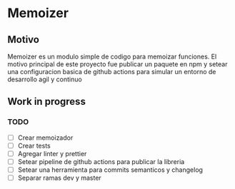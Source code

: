 # Memoizer

## Motivo

Memoizer es un modulo simple de codigo para memoizar funciones. El motivo principal de este proyecto fue publicar un paquete en npm y setear una configuracion basica de github actions para simular un entorno de desarrollo agil y continuo

## Work in progress

### TODO

- [ ] Crear memoizador
- [ ] Crear tests
- [ ] Agregar linter y prettier
- [ ] Setear pipeline de github actions para publicar la libreria
- [ ] Setear una herramienta para commits semanticos y changelog
- [ ] Separar ramas dev y master 